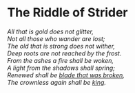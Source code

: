 # The Riddle of Strider

_All that is gold does not glitter,_\
_Not all those who wander are lost;_\
_The old that is strong does not wither,_\
_Deep roots are not reached by the frost._\
_From the ashes a fire shall be woken,_\
_A light from the shadows shall spring;_\
_Renewed shall be_ [_blade that was broken_](https://tolkiengateway.net/wiki/And%C3%BAril)_,_\
_The crownless again shall be_ [_king_](https://tolkiengateway.net/wiki/Kings\_of\_Gondor)_._
